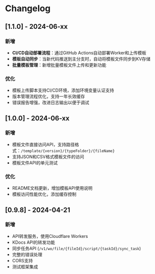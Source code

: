 # Changelog

## [1.1.0] - 2024-06-xx

### 新增
- **CI/CD自动部署流程**：通过GitHub Actions自动部署Worker和上传模板
- **模板自动同步**：当新代码推送到主分支时，自动将模板文件同步到KV存储
- **批量模板管理**：新增批量模板文件上传和更新功能

### 优化
- 模板上传脚本支持CI/CD环境，添加环境变量认证支持
- 版本管理流程优化，支持一年长效缓存
- 错误报告增强，改进日志输出以便于调试

## [1.0.0] - 2024-06-xx

### 新增
- 模板文件直接访问API，支持路径格式：`/template/{version}/{typeFolder}/{fileName}`
- 支持JSON和CSV格式模板文件的访问
- 模板文件API的单元测试

### 优化
- README文档更新，增加模板API使用说明
- 模板访问性能优化，添加缓存控制

## [0.9.8] - 2024-04-21

### 新增
- API转发服务，使用Cloudflare Workers
- KDocs API的转发功能
- 同步任务API (`/v1/wo/file/{fileId}/script/{taskId}/sync_task`)
- 完整的错误处理
- CORS支持
- 测试框架集成 